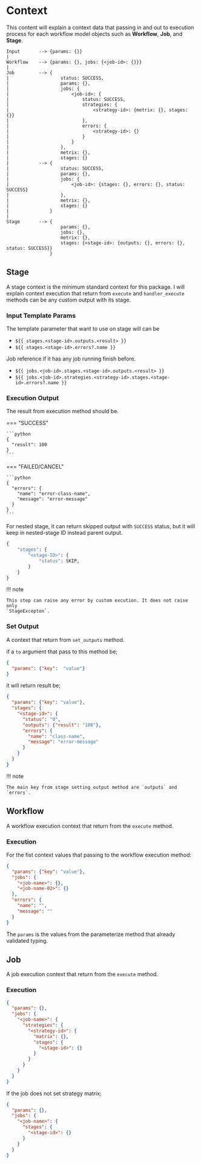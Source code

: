 # Context

This content will explain a context data that passing in and out to execution
process for each workflow model objects such as **Workflow**, **Job**, and **Stage**.

```text
Input       --> {params: {}}
|
Workflow    --> {params: {}, jobs: {<job-id>: {}}}
|
Job         --> {
|                   status: SUCCESS,
|                   params: {},
|                   jobs: {
|                       <job-id>: {
|                           status: SUCCESS,
|                           strategies: {
|                               <strategy-id>: {metrix: {}, stages: {}}
|                           },
|                           errors: {
|                               <strategy-id>: {}
|                           }
|                       }
|                   },
|                   metrix: {},
|                   stages: {}
|           --> {
|                   status: SUCCESS,
|                   params: {},
|                   jobs: {
|                       <job-id>: {stages: {}, errors: {}, status: SUCCESS}
|                   },
|                   metrix: {},
|                   stages: {}
|               }
|
Stage       --> {
                    params: {},
                    jobs: {},
                    metrix: {},
                    stages: {<stage-id>: {outputs: {}, errors: {}, status: SUCCESS}}
                }
```

## Stage

A stage context is the minimum standard context for this package. I will explain
context execution that return from `execute` and `handler_execute`
methods can be any custom output with its stage.

### Input Template Params

The template parameter that want to use on stage will can be

- `${{ stages.<stage-id>.outputs.<result> }}`
- `${{ stages.<stage-id>.errors?.name }}`

Job reference if it has any job running finish before.

- `${{ jobs.<job-id>.stages.<stage-id>.outputs.<result> }}`
- `${{ jobs.<job-id>.strategies.<strategy-id>.stages.<stage-id>.errors?.name }}`

### Execution Output

The result from execution method should be.

=== "SUCCESS"

    ```python
    {
      "result": 100
    }
    ```

=== "FAILED/CANCEL"

    ```python
    {
      "errors": {
        "name": "error-class-name",
        "message": "error-message"
      }
    }
    ```

For nested stage, it can return skipped output with `SUCCESS` status,
but it will keep in nested-stage ID instead parent output.

```python
{
    "stages": {
        "<stage-ID>": {
            "status": SKIP,
        }
    }
}
```

!!! note

    This step can raise any error by custom excution. It does not raise only
    `StageExcepton`.

### Set Output

A context that return from `set_outputs` method.

if a `to` argument that pass to this method be;

```json
{
  "params": {"key":  "value"}
}
```

it will return result be;

```json
{
  "params": {"key": "value"},
  "stages": {
    "<stage-id>": {
      "status": "0",
      "outputs": {"result": "100"},
      "errors": {
        "name": "class-name",
        "message": "error-message"
      }
    }
  }
}
```

!!! note

    The main key from stage setting output method are `outputs` and `errors`.

## Workflow

A workflow execution context that return from the `execute` method.

### Execution

For the fist context values that passing to the workflow execution method:

```json
{
  "params": {"key": "value"},
  "jobs": {
    "<job-name>": {},
    "<job-name-02>": {}
  },
  "errors": {
    "name": "",
    "message": ""
  }
}
```

The `params` is the values from the parameterize method that already validated
typing.

## Job

A job execution context that return from the `execute` method.

### Execution

```json
{
  "params": {},
  "jobs": {
    "<job-name>": {
      "strategies": {
        "<strategy-id>": {
          "matrix": {},
          "stages": {
            "<stage-id>": {}
          }
        }
      }
    }
  }
}
```

If the job does not set strategy matrix;

```json
{
  "params": {},
  "jobs": {
    "<job-name>": {
      "stages": {
        "<stage-id>": {}
      }
    }
  }
}
```

